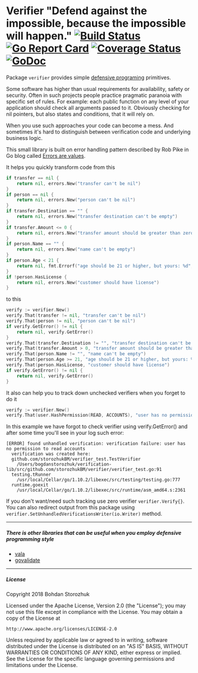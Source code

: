 # Verifier "Defend against the impossible, because the impossible will happen." [![Build Status](https://travis-ci.org/storozhukBM/verifier.svg?branch=master)](https://travis-ci.org/storozhukBM/verifier)  [![Go Report Card](https://goreportcard.com/badge/github.com/storozhukBM/verifier)](https://goreportcard.com/report/github.com/storozhukBM/verifier) [![Coverage Status](https://coveralls.io/repos/github/storozhukBM/verifier/badge.svg?branch=master)](https://coveralls.io/github/storozhukBM/verifier?branch=master) [![GoDoc](https://godoc.org/github.com/storozhukBM/verifier?status.svg)](http://godoc.org/github.com/storozhukBM/verifier)

Package `verifier` provides simple [defensive programing](https://en.wikipedia.org/wiki/Defensive_programming) primitives.

Some software has higher than usual requirements for availability, safety or security.
Often in such projects people practice pragmatic paranoia with specific set of rules.
For example: each public function on any level of your application should check all arguments passed to it. Obviously checking for nil pointers, but also states and conditions, that it will rely on.

When you use such approaches your code can become a mess. And sometimes it's hard to distinguish between verification code and underlying business logic.

This small library is built on error handling pattern described by Rob Pike in Go blog called 
[Errors are values](https://blog.golang.org/errors-are-values).

It helps you quickly transform code from this
```go
if transfer == nil {
	return nil, errors.New("transfer can't be nil")
}
if person == nil {
	return nil, errors.New("person can't be nil")
}
if transfer.Destination == "" {
	return nil, errors.New("transfer destination can't be empty")
}
if transfer.Amount <= 0 {
	return nil, errors.New("transfer amount should be greater than zero")
}
if person.Name == "" {
	return nil, errors.New("name can't be empty")
}
if person.Age < 21 {
	return nil, fmt.Errorf("age should be 21 or higher, but yours: %d", person.Age)
}
if !person.HasLicense {
	return nil, errors.New("customer should have license")
}
```
to this
```go
verify := verifier.New()
verify.That(transfer != nil, "transfer can't be nil")
verify.That(person != nil, "person can't be nil")
if verify.GetError() != nil {
	return nil, verify.GetError()
}
verify.That(transfer.Destination != "", "transfer destination can't be empty")
verify.That(transfer.Amount > 0, "transfer amount should be greater than zero")
verify.That(person.Name != "", "name can't be empty")
verify.That(person.Age >= 21, "age should be 21 or higher, but yours: %d", person.Age)
verify.That(person.HasLicense, "customer should have license")
if verify.GetError() != nil {
	return nil, verify.GetError()
}
```

It also can help you to track down unchecked verifiers when you forget to do it 
```go
verify := verifier.New()
verify.That(user.HashPermission(READ, ACCOUNTS), "user has no permission to read accounts")
```

In this example we have forgot to check verifier using verify.GetError() and
after some time you'll see in your log such error:
```
[ERROR] found unhandled verification: verification failure: user has no permission to read accounts
  verification was created here:
  github.com/storozhukBM/verifier_test.TestVerifier
    /Users/bogdanstorozhuk/verification-lib/src/github.com/storozhukBM/verifier/verifier_test.go:91
  testing.tRunner
    /usr/local/Cellar/go/1.10.2/libexec/src/testing/testing.go:777
  runtime.goexit
    /usr/local/Cellar/go/1.10.2/libexec/src/runtime/asm_amd64.s:2361
```

If you don't want/need such tracking use zero verifier `verifier.Verify{}`.
You can also redirect output from this package using `verifier.SetUnhandledVerificationsWriter(io.Writer)` method.

---
##### There is other libraries that can be useful when you employ defensive programming style
* [vala](https://github.com/kat-co/vala)
* [govalidate](https://github.com/tonyhb/govalidate)

---
##### License
Copyright 2018 Bohdan Storozhuk

Licensed under the Apache License, Version 2.0 (the "License"); you may not use this file except in compliance with the License. You may obtain a copy of the License at

    http://www.apache.org/licenses/LICENSE-2.0

Unless required by applicable law or agreed to in writing, software distributed under the License is distributed on an "AS IS" BASIS, WITHOUT WARRANTIES OR CONDITIONS OF ANY KIND, either express or implied. See the License for the specific language governing permissions and limitations under the License.
